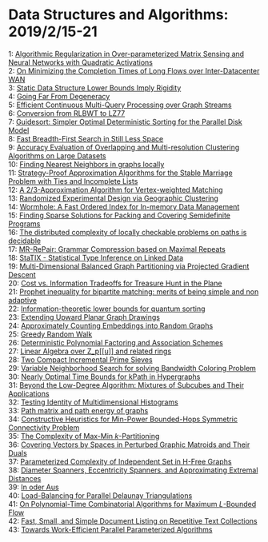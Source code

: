 # Data Structures and Algorithms: 2019/2/15-21  
1: [Algorithmic Regularization in Over-parameterized Matrix Sensing and  Neural Networks with Quadratic Activations](https://doi.org/10.48550/arXiv.1712.09203)  
2: [On Minimizing the Completion Times of Long Flows over Inter-Datacenter  WAN](https://doi.org/10.48550/arXiv.1810.00169)  
3: [Static Data Structure Lower Bounds Imply Rigidity](https://doi.org/10.48550/arXiv.1811.02725)  
4: [Going Far From Degeneracy](https://doi.org/10.48550/arXiv.1902.02526)  
5: [Efficient Continuous Multi-Query Processing over Graph Streams](https://doi.org/10.48550/arXiv.1902.05134)  
6: [Conversion from RLBWT to LZ77](https://doi.org/10.48550/arXiv.1902.05224)  
7: [Guidesort: Simpler Optimal Deterministic Sorting for the Parallel Disk  Model](https://doi.org/10.48550/arXiv.1807.11328)  
8: [Fast Breadth-First Search in Still Less Space](https://doi.org/10.48550/arXiv.1812.10950)  
9: [Accuracy Evaluation of Overlapping and Multi-resolution Clustering  Algorithms on Large Datasets](https://doi.org/10.48550/arXiv.1902.01691)  
10: [Finding Nearest Neighbors in graphs locally](https://doi.org/10.48550/arXiv.1902.05638)  
11: [Strategy-Proof Approximation Algorithms for the Stable Marriage Problem  with Ties and Incomplete Lists](https://doi.org/10.48550/arXiv.1902.05678)  
12: [A 2/3-Approximation Algorithm for Vertex-weighted Matching](https://doi.org/10.48550/arXiv.1902.05877)  
13: [Randomized Experimental Design via Geographic Clustering](https://doi.org/10.48550/arXiv.1611.03780)  
14: [Wormhole: A Fast Ordered Index for In-memory Data Management](https://doi.org/10.48550/arXiv.1805.02200)  
15: [Finding Sparse Solutions for Packing and Covering Semidefinite Programs](https://doi.org/10.48550/arXiv.1809.09698)  
16: [The distributed complexity of locally checkable problems on paths is  decidable](https://doi.org/10.48550/arXiv.1811.01672)  
17: [MR-RePair: Grammar Compression based on Maximal Repeats](https://doi.org/10.48550/arXiv.1811.04596)  
18: [StaTIX - Statistical Type Inference on Linked Data](https://doi.org/10.48550/arXiv.1902.00490)  
19: [Multi-Dimensional Balanced Graph Partitioning via Projected Gradient  Descent](https://doi.org/10.48550/arXiv.1902.03522)  
20: [Cost vs. Information Tradeoffs for Treasure Hunt in the Plane](https://doi.org/10.48550/arXiv.1902.06090)  
21: [Prophet inequality for bipartite matching: merits of being simple and  non adaptive](https://doi.org/10.48550/arXiv.1902.06243)  
22: [Information-theoretic lower bounds for quantum sorting](https://doi.org/10.48550/arXiv.1902.06473)  
23: [Extending Upward Planar Graph Drawings](https://doi.org/10.48550/arXiv.1902.06575)  
24: [Approximately Counting Embeddings into Random Graphs](https://doi.org/10.48550/arXiv.0806.2287)  
25: [Greedy Random Walk](https://doi.org/10.48550/arXiv.1101.5711)  
26: [Deterministic Polynomial Factoring and Association Schemes](https://doi.org/10.48550/arXiv.1205.5653)  
27: [Linear Algebra over Z_p[[u]] and related rings](https://doi.org/10.48550/arXiv.1212.1053)  
28: [Two Compact Incremental Prime Sieves](https://doi.org/10.48550/arXiv.1503.02592)  
29: [Variable Neighborhood Search for solving Bandwidth Coloring Problem](https://doi.org/10.48550/arXiv.1505.06032)  
30: [Nearly Optimal Time Bounds for kPath in Hypergraphs](https://doi.org/10.48550/arXiv.1803.04940)  
31: [Beyond the Low-Degree Algorithm: Mixtures of Subcubes and Their  Applications](https://doi.org/10.48550/arXiv.1803.06521)  
32: [Testing Identity of Multidimensional Histograms](https://doi.org/10.48550/arXiv.1804.03636)  
33: [Path matrix and path energy of graphs](https://doi.org/10.48550/arXiv.1810.04870)  
34: [Constructive Heuristics for Min-Power Bounded-Hops Symmetric  Connectivity Problem](https://doi.org/10.48550/arXiv.1902.06796)  
35: [The Complexity of Max-Min $k$-Partitioning](https://doi.org/10.48550/arXiv.1902.06812)  
36: [Covering Vectors by Spaces in Perturbed Graphic Matroids and Their Duals](https://doi.org/10.48550/arXiv.1902.06957)  
37: [Parameterized Complexity of Independent Set in H-Free Graphs](https://doi.org/10.48550/arXiv.1810.04620)  
38: [Diameter Spanners, Eccentricity Spanners, and Approximating Extremal  Distances](https://doi.org/10.48550/arXiv.1812.01602)  
39: [In oder Aus](https://doi.org/10.48550/arXiv.1902.07353)  
40: [Load-Balancing for Parallel Delaunay Triangulations](https://doi.org/10.48550/arXiv.1902.07554)  
41: [On Polynomial-Time Combinatorial Algorithms for Maximum $L$-Bounded Flow](https://doi.org/10.48550/arXiv.1902.07568)  
42: [Fast, Small, and Simple Document Listing on Repetitive Text Collections](https://doi.org/10.48550/arXiv.1902.07599)  
43: [Towards Work-Efficient Parallel Parameterized Algorithms](https://doi.org/10.48550/arXiv.1902.07660)  
